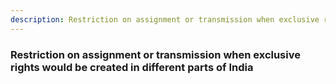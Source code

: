 ```yaml
---
description: Restriction on assignment or transmission when exclusive rights would be created in different parts of India
---
```


### Restriction on assignment or transmission when exclusive rights would be created in different parts of India

